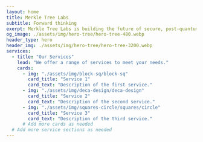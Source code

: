 ```yaml
---
layout: home
title: Merkle Tree Labs
subtitle: Forward thinking
exerpt: Merkle Tree Labs is building the future of secure, post-quantum systems through projects focused on post-quantum secure cryprography pushing the next generation of secure systems.
og_image: ./assets/img/hero-tree/hero-tree-480.webp
header_type: hero
header_img: ./assets/img/hero-tree/hero-tree-3200.webp
services:
  - title: "Our Services"
    lead: "We offer a range of services to meet your needs."
    cards:
      - img: "./assets/img/block-sq/block-sq"
        card_title: "Service 1"
        card_text: "Description of the first service."
      - img: "./assets/img/deca-design/deca-design"
        card_title: "Service 2"
        card_text: "Description of the second service."
      - img: "./assets/img/squares-circle/squares/circle"
        card_title: "Service 3"
        card_text: "Description of the third service."
      # Add more cards as needed
  # Add more service sections as needed
---
```



